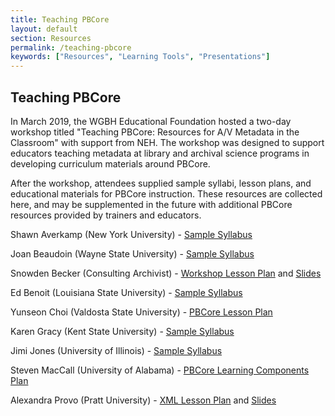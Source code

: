 ```yaml
---
title: Teaching PBCore
layout: default
section: Resources
permalink: /teaching-pbcore
keywords: ["Resources", "Learning Tools", "Presentations"]
---
```


<h2 class="red title bold">Teaching PBCore</h2>

In March 2019, the WGBH Educational Foundation hosted a two-day workshop titled "Teaching PBCore: Resources for A/V Metadata in the Classroom" with support from NEH. The workshop was designed to support educators teaching metadata at library and archival science programs in developing curriculum materials around PBCore.

After the workshop, attendees supplied sample syllabi, lesson plans, and educational materials for PBCore instruction. These resources are collected here, and may be supplemented in the future with additional PBCore resources provided by trainers and educators.

Shawn Averkamp (New York University) - <a href="/assets/downloads/EducatorWorkshop_ShawnAverkamp.pdf">Sample Syllabus</a>

Joan Beaudoin (Wayne State University) - <a href="/assets/downloads/EducatorWorkshop_JoanBeaudoin.docx">Sample Syllabus</a>

Snowden Becker (Consulting Archivist) - <a href="/assets/downloads/EducatorWorkshop_SnowdenBecker_LAAC.docx">Workshop Lesson Plan</a> and <a href="/assets/downloads/EducatorWorkshop_SnowdenBecker_SampleSlides.pptx">Slides</a>

Ed Benoit (Louisiana State University) - <a href="/assets/downloads/EducatorWorkshop_EdBenoit.docx">Sample Syllabus</a>

Yunseon Choi (Valdosta State University) - <a href="/assets/downloads/EducatorWorkshop_YunseonChoi.pdf">PBCore Lesson Plan</a>

Karen Gracy (Kent State University) - <a href="/assets/downloads/EducatorWorkshop_KarenGracy.doc">Sample Syllabus</a>

Jimi Jones (University of Illinois) - <a href="/assets/downloads/EducatorWorkshop_JimiJones.pdf">Sample Syllabus</a>

Steven MacCall (University of Alabama) - <a href="/assets/downloads/EducatorWorkshop_StevenMacCall.docx">PBCore Learning Components Plan</a>

Alexandra Provo (Pratt University) - <a href="/assets/downloads/EducatorWorkshop_AlexandraProvo.docx">XML Lesson Plan</a> and <a href="/assets/downloads/EducatorWorkshop_AlexandraProvo_SampleSlides.pptx">Slides</a>
